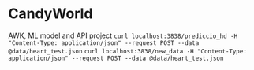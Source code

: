 # CandyWorld
AWK, ML model and API project
`curl localhost:3838/prediccio_hd -H "Content-Type: application/json" --request POST --data @data/heart_test.json`
`curl localhost:3838/new_data -H "Content-Type: application/json" --request POST --data @data/heart_test.json`